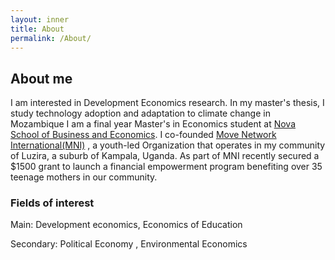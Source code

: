 ```yaml
---
layout: inner
title: About
permalink: /About/
---
```


## About me
I am interested in Development Economics research. In my master's thesis, I study technology adoption and adaptation to climate change in Mozambique I am a final year Master's in Economics student at [Nova School of Business and Economics](https://www.novasbe.unl.pt/en/programs/masters/economics/program). 
I co-founded  [Move Network International(MNI)](https://www.moveinternational.org/) , a youth-led Organization that operates in my community of  Luzira, a suburb of Kampala, Uganda. As part of MNI recently secured a $1500 grant to launch a financial empowerment program benefiting over 35 teenage mothers in our community.

### Fields of interest
Main: Development economics, Economics of Education 

Secondary: Political Economy , Environmental Economics 
